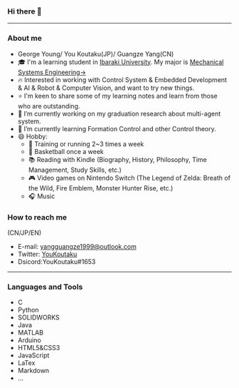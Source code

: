 ### Hi there 👋

---
### About me
-  George Young/ You Koutaku(JP)/ Guangze Yang(CN) 
- 🎓 I'm a learning student in [Ibaraki University](https://www.ibaraki.ac.jp/).  My major is [Mechanical Systems Engineering→](http://nyushi.eng.ibaraki.ac.jp/department_intro/#p001)
- 🔥 Interested in working with Control System & Embedded Development & AI & Robot & Computer Vision, and want to try new things. 
- ⭐ I'm keen to share some of my learning notes and learn from those who are outstanding.
- 🔭 I’m currently working on my graduation research about multi-agent system.
- 🌱 I’m currently learning Formation Control and other Control theory.
- 😄 Hobby: 
  - 💪 Training or running 2~3 times a week
  - 🏀 Basketball once a week
  - 📚 Reading with Kindle (Biography, History, Philosophy, Time Management, Study Skills, etc.)
  - 🎮 Video games on Nintendo Switch (The Legend of Zelda: Breath of the Wild, Fire Emblem, Monster Hunter Rise, etc.)
  - 🎧 Music

### How to reach me
(CN/JP/EN)
- E-mail: yangguangze1999@outlook.com
- Twitter: [YouKoutaku](https://mobile.twitter.com/You_Koutaku)
- Dsicord:YouKoutaku#1653
 
---
### Languages and Tools
- C
- Python
- SOLIDWORKS
- Java
- MATLAB
- Arduino
- HTML5&CSS3
- JavaScript
- LaTex 
- Markdown
- ...
